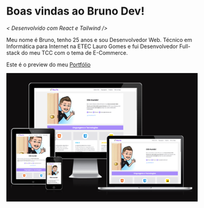 # Boas vindas ao Bruno Dev!
_< Desenvolvido com React e Tailwind />_

Meu nome é Bruno, tenho 25 anos e sou Desenvolvedor Web.
Técnico em Informática para Internet na ETEC Lauro Gomes e fui Desenvolvedor Full-stack do meu TCC com o tema de E-Commerce.

Este é o preview do meu [Portfólio](https://focxer.github.io/Portfolio/)

<img src="./preview.png">
